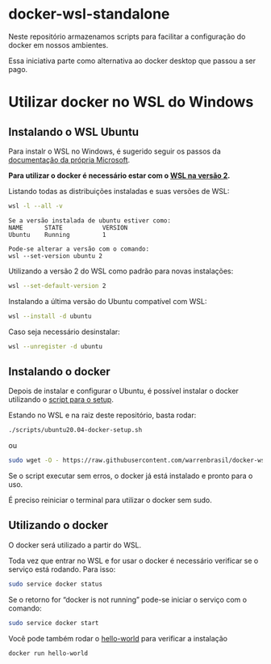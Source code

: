 # docker-wsl-standalone

Neste repositório armazenamos scripts para facilitar a configuração do docker em nossos ambientes.

Essa iniciativa parte como alternativa ao docker desktop que passou a ser pago.

# Utilizar docker no WSL do Windows

## Instalando o WSL Ubuntu

Para instalr o WSL no Windows, é sugerido seguir os passos da [documentação da própria Microsoft](https://docs.microsoft.com/pt-br/windows/wsl/install). 

**Para utilizar o docker é necessário estar com o [WSL na versão 2](https://docs.microsoft.com/pt-br/windows/wsl/install#upgrade-version-from-wsl-1-to-wsl-2).**

Listando todas as distribuições instaladas e suas versões de WSL:

```bash
wsl -l --all -v
```

    Se a versão instalada de ubuntu estiver como:
    NAME      STATE           VERSION
    Ubuntu    Running         1

    Pode-se alterar a versão com o comando:
    wsl --set-version ubuntu 2

Utilizando a versão 2 do WSL como padrão para novas instalações:

```bash
wsl --set-default-version 2
```

Instalando a última versão do Ubuntu compatível com WSL:

```bash
wsl --install -d ubuntu
```

Caso seja necessário desinstalar:

```bash
wsl --unregister -d ubuntu
```

## Instalando o docker

Depois de instalar e configurar o Ubuntu, é possível instalar o docker utilizando o [script para o setup](https://github.com/warrenbrasil/docker-wsl-standalone/tree/main/scripts/ubuntu20.04-docker-setup.sh). 

Estando no WSL e na raiz deste repositório, basta rodar:

```bash
./scripts/ubuntu20.04-docker-setup.sh
```

ou

```bash
sudo wget -O - https://raw.githubusercontent.com/warrenbrasil/docker-wsl-standalone/main/scripts/ubuntu20.04-docker-setup.sh | bash
```

Se o script executar sem erros, o docker já está instalado e pronto para o uso.

É preciso reiniciar o terminal para utilizar o docker sem sudo.

## Utilizando o docker

O docker será utilizado a partir do WSL.

Toda vez que entrar no WSL e for usar o docker é necessário verificar se o serviço está rodando. Para isso:

```bash
sudo service docker status
```

Se o retorno for “docker is not running” pode-se iniciar o serviço com o comando:

```bash
sudo service docker start
```

Você pode também rodar o [hello-world](https://hub.docker.com/_/hello-world) para verificar a instalação
```bash
docker run hello-world
```
